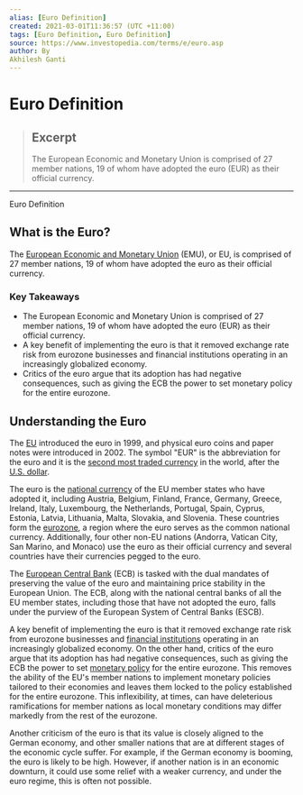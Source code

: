 ```yaml
---
alias: [Euro Definition]
created: 2021-03-01T11:36:57 (UTC +11:00)
tags: [Euro Definition, Euro Definition]
source: https://www.investopedia.com/terms/e/euro.asp
author: By
Akhilesh Ganti
---
```


# Euro Definition

> ## Excerpt
> The European Economic and Monetary Union is comprised of 27 member nations, 19 of whom have adopted the euro (EUR) as their official currency.

---

Euro Definition
## What is the Euro?

The [European Economic and Monetary Union](https://www.investopedia.com/terms/e/emu.asp) (EMU), or EU, is comprised of 27 member nations, 19 of whom have adopted the euro as their official currency.

### Key Takeaways

-   The European Economic and Monetary Union is comprised of 27 member nations, 19 of whom have adopted the euro (EUR) as their official currency.
-   A key benefit of implementing the euro is that it removed exchange rate risk from eurozone businesses and financial institutions operating in an increasingly globalized economy.
-   Critics of the euro argue that its adoption has had negative consequences, such as giving the ECB the power to set monetary policy for the entire eurozone.

## Understanding the Euro

The [EU](https://www.investopedia.com/terms/e/europeanunion.asp) introduced the euro in 1999, and physical euro coins and paper notes were introduced in 2002. The symbol "EUR" is the abbreviation for the euro and it is the [second most traded currency](https://www.investopedia.com/articles/forex/030216/6-strongest-currencies-vs-us-dollar-2016.asp) in the world, after the [U.S. dollar](https://www.investopedia.com/terms/forex/u/usd-united-states-dollar.asp).

The euro is the [national currency](https://www.investopedia.com/terms/n/national-currency.asp) of the EU member states who have adopted it, including Austria, Belgium, Finland, France, Germany, Greece, Ireland, Italy, Luxembourg, the Netherlands, Portugal, Spain, Cyprus, Estonia, Latvia, Lithuania, Malta, Slovakia, and Slovenia. These countries form the [eurozone](https://www.investopedia.com/terms/e/eurozone.asp), a region where the euro serves as the common national currency. Additionally, four other non-EU nations (Andorra, Vatican City, San Marino, and Monaco) use the euro as their official currency and several countries have their currencies pegged to the euro.

The [European Central Bank](https://www.investopedia.com/terms/e/europeancentralbank.asp) (ECB) is tasked with the dual mandates of preserving the value of the euro and maintaining price stability in the European Union. The ECB, along with the national central banks of all the EU member states, including those that have not adopted the euro, falls under the purview of the European System of Central Banks (ESCB).

A key benefit of implementing the euro is that it removed exchange rate risk from eurozone businesses and [financial institutions](https://www.investopedia.com/terms/f/financialinstitution.asp) operating in an increasingly globalized economy. On the other hand, critics of the euro argue that its adoption has had negative consequences, such as giving the ECB the power to set [monetary policy](https://www.investopedia.com/terms/m/monetarypolicy.asp) for the entire eurozone. This removes the ability of the EU's member nations to implement monetary policies tailored to their economies and leaves them locked to the policy established for the entire eurozone. This inflexibility, at times, can have deleterious ramifications for member nations as local monetary conditions may differ markedly from the rest of the eurozone.

Another criticism of the euro is that its value is closely aligned to the German economy, and other smaller nations that are at different stages of the economic cycle suffer. For example, if the German economy is booming, the euro is likely to be high. However, if another nation is in an economic downturn, it could use some relief with a weaker currency, and under the euro regime, this is often not possible.

